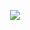 <p align="center">
  <img src="https://capsule-render.vercel.app/api?&type=sharktext=Welcome%20to%20my%20Github!&animation=fadeIn&type=waving&color=gradient&height=100"/>
</p>
